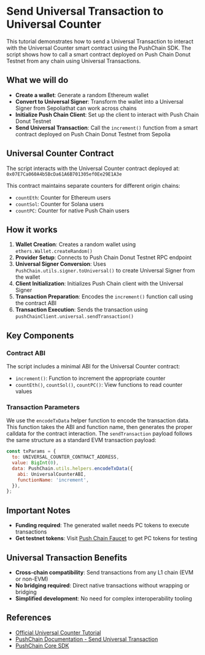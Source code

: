 # Send Universal Transaction to Universal Counter

This tutorial demonstrates how to send a Universal Transaction to interact with the Universal Counter smart contract using the PushChain SDK. The script shows how to call a smart contract deployed on Push Chain Donut Testnet from any chain using Universal Transactions.

## What we will do

- **Create a wallet**: Generate a random Ethereum wallet
- **Convert to Universal Signer**: Transform the wallet into a Universal Signer from Sepoliathat can work across chains
- **Initialize Push Chain Client**: Set up the client to interact with Push Chain Donut Testnet
- **Send Universal Transaction**: Call the `increment()` function from a smart contract deployed on Push Chain Donut Testnet from Sepolia

## Universal Counter Contract

The script interacts with the Universal Counter contract deployed at:
`0x07E7Ca060A4b5BcDa61A6B701305ef0Ee29E1A3e`

This contract maintains separate counters for different origin chains:

- `countEth`: Counter for Ethereum users
- `countSol`: Counter for Solana users  
- `countPC`: Counter for native Push Chain users

## How it works

1. **Wallet Creation**: Creates a random wallet using `ethers.Wallet.createRandom()`
2. **Provider Setup**: Connects to Push Chain Donut Testnet RPC endpoint
3. **Universal Signer Conversion**: Uses `PushChain.utils.signer.toUniversal()` to create Universal Signer from the wallet
4. **Client Initialization**: Initializes Push Chain client with the Universal Signer
5. **Transaction Preparation**: Encodes the `increment()` function call using the contract ABI
6. **Transaction Execution**: Sends the transaction using `pushChainClient.universal.sendTransaction()`

## Key Components

### Contract ABI

The script includes a minimal ABI for the Universal Counter contract:

- `increment()`: Function to increment the appropriate counter
- `countEth()`, `countSol()`, `countPC()`: View functions to read counter values

### Transaction Parameters

We use the `encodeTxData` helper function to encode the transaction data. This function takes the ABI and function name, then generates the proper calldata for the contract interaction. The `sendTransaction` payload follows the same structure as a standard EVM transaction payload:

```javascript
const txParams = {
  to: UNIVERSAL_COUNTER_CONTRACT_ADDRESS,
  value: BigInt(0),
  data: PushChain.utils.helpers.encodeTxData({
    abi: UniversalCounterABI,
    functionName: 'increment',
  }),
};
```

## Important Notes

- **Funding required**: The generated wallet needs PC tokens to execute transactions
- **Get testnet tokens**: Visit [Push Chain Faucet](https://faucet.push.org/) to get PC tokens for testing

## Universal Transaction Benefits

- **Cross-chain compatibility**: Send transactions from any L1 chain (EVM or non-EVM)
- **No bridging required**: Direct native transactions without wrapping or bridging
- **Simplified development**: No need for complex interoperability tooling

## References

- <a href="https://pushchain.github.io/push-chain-website/pr-preview/pr-1067/docs/chain/tutorials/tutorial-universal-counter/" target="_blank">Official Universal Counter Tutorial</a>
- <a href="https://pushchain.github.io/push-chain-website/pr-preview/pr-1067/docs/chain/build/send-universal-transaction/" target="_blank">PushChain Documentation - Send Universal Transaction</a>
- <a href="https://www.npmjs.com/package/@pushchain/core" target="_blank">PushChain Core SDK</a>
